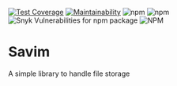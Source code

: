 [![Test Coverage](https://api.codeclimate.com/v1/badges/---/test_coverage)](https://codeclimate.com/github/flexper/savim/test_coverage) [![Maintainability](https://api.codeclimate.com/v1/badges/---/maintainability)](https://codeclimate.com/github/flexper/savim/maintainability) ![npm](https://img.shields.io/npm/v/savim) ![npm](https://img.shields.io/npm/dm/savim) ![Snyk Vulnerabilities for npm package](https://img.shields.io/snyk/vulnerabilities/npm/savim) ![NPM](https://img.shields.io/npm/l/savim)

# Savim

A simple library to handle file storage
